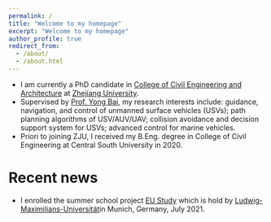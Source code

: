 ```yaml
---
permalink: /
title: "Welcome to my homepage"
excerpt: "Welcome to my homepage"
author_profile: true
redirect_from: 
  - /about/
  - /about.html
---
```


- I am currently a PhD candidate in [College of Civil Engineering and Architecture](http://www.ccea.zju.edu.cn.http.jxutcmtsg.proxy.jxutcm.edu.cn/main.htm) at [Zhejiang University](https://www.zju.edu.cn/english/). 
- Supervised by [Prof. Yong Bai](https://person.zju.edu.cn/0010294), my research interests include: guidance, navigation, and control of unmanned surface vehicles (USVs); path planning algorithms of USV/AUV/UAV; collision avoidance and decision support system for USVs; advanced control for marine vehicles.
- Priori to joining ZJU, I received my B.Eng. degree in College of Civil Engineering at Central South University in 2020.

# Recent news
- I enrolled the summer school project [EU Study](https://www.lmu.de/en/study/all-degrees-and-programs/programs-for-international-visiting-students/munich-international-summer-university/summer-academies/european-studies-summer-school/index.html) which is hold by [Ludwig-Maximilians-Universität](https://www.lmu.de/en/index.html)in Munich, Germany, July 2021.
